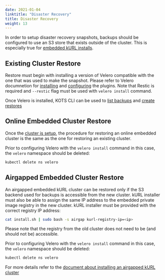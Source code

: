 ```yaml
---
date: 2021-01-04
linktitle: "Disaster Recovery"
title: Disaster Recovery
weight: 13
---
```


In order to setup disaster recovery snapshots, backups should be configured to use an S3 store that exists outside of the cluster.
This is especially true for [embedded kURL installs](/kotsadm/installing/installing-embedded-cluster/).

## Existing Cluster Restore

Restore must begin with installing a version of Velero compatible with the one that was used to make the snapshot.
Please refer to Velero documnetion for [installing](https://velero.io/docs/v1.5/basic-install/) and [configuring](https://velero.io/plugins/) the plugins.
Note that Restic is required and `--restic` flag must be used with `velero install` command.

Once Velero is installed, KOTS CLI can be used to [list backups](/kots-cli/backup/ls/) and [create restores](/kots-cli/restore/)

## Online Embedded Cluster Restore

Once the [cluster is setup](/kotsadm/installing/installing-embedded-cluster/#online-installations), the procedure for restoring an online embedded cluster is the same as the one for restoring an existing cluster.

Prior to configuring Velero with the `velero install` command in this case, the `velero` namespace should be deleted:

```bash
kubectl delete ns velero
```

## Airgapped Embedded Cluster Restore

An airgapped embedded kURL cluster can be restored only if the S3 backend used for backups is accessible from the new cluster.
kURL installer must also be able to assign the same IP address to the embedded private image registry in the new cluster.
kURL installer must be provided with the correct registry IP address:

```bash
cat install.sh | sudo bash -s airgap kurl-registry-ip=<ip>
```

Please note that the registry from the old cluster does not need to be (and should not be) accessible.

Prior to configuring Velero with the `velero install` command in this case, the `velero` namespace should be deleted:

```bash
kubectl delete ns velero
```

For more details refer to the [document about installing an airgapped kURL cluster](/kotsadm/installing/installing-embedded-cluster/#airgapped-installations)
